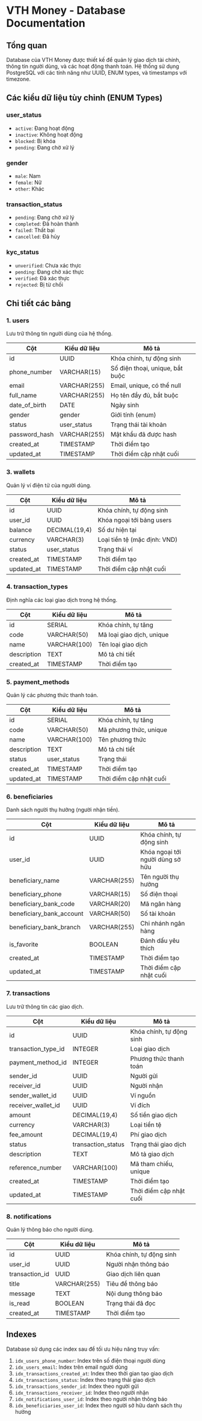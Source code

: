 # VTH Money - Database Documentation

## Tổng quan

Database của VTH Money được thiết kế để quản lý giao dịch tài chính, thông tin người dùng, và các hoạt động thanh toán. Hệ thống sử dụng PostgreSQL với các tính năng như UUID, ENUM types, và timestamps với timezone.

## Các kiểu dữ liệu tùy chỉnh (ENUM Types)

### user_status

- `active`: Đang hoạt động
- `inactive`: Không hoạt động
- `blocked`: Bị khóa
- `pending`: Đang chờ xử lý

### gender

- `male`: Nam
- `female`: Nữ
- `other`: Khác

### transaction_status

- `pending`: Đang chờ xử lý
- `completed`: Đã hoàn thành
- `failed`: Thất bại
- `cancelled`: Đã hủy

### kyc_status

- `unverified`: Chưa xác thực
- `pending`: Đang chờ xác thực
- `verified`: Đã xác thực
- `rejected`: Bị từ chối

## Chi tiết các bảng

### 1. users

Lưu trữ thông tin người dùng của hệ thống.

| Cột           | Kiểu dữ liệu | Mô tả                           |
| ------------- | ------------ | ------------------------------- |
| id            | UUID         | Khóa chính, tự động sinh        |
| phone_number  | VARCHAR(15)  | Số điện thoại, unique, bắt buộc |
| email         | VARCHAR(255) | Email, unique, có thể null      |
| full_name     | VARCHAR(255) | Họ tên đầy đủ, bắt buộc         |
| date_of_birth | DATE         | Ngày sinh                       |
| gender        | gender       | Giới tính (enum)                |
| status        | user_status  | Trạng thái tài khoản            |
| password_hash | VARCHAR(255) | Mật khẩu đã được hash           |
| created_at    | TIMESTAMP    | Thời điểm tạo                   |
| updated_at    | TIMESTAMP    | Thời điểm cập nhật cuối         |

### 3. wallets

Quản lý ví điện tử của người dùng.

| Cột        | Kiểu dữ liệu  | Mô tả                        |
| ---------- | ------------- | ---------------------------- |
| id         | UUID          | Khóa chính, tự động sinh     |
| user_id    | UUID          | Khóa ngoại tới bảng users    |
| balance    | DECIMAL(19,4) | Số dư hiện tại               |
| currency   | VARCHAR(3)    | Loại tiền tệ (mặc định: VND) |
| status     | user_status   | Trạng thái ví                |
| created_at | TIMESTAMP     | Thời điểm tạo                |
| updated_at | TIMESTAMP     | Thời điểm cập nhật cuối      |

### 4. transaction_types

Định nghĩa các loại giao dịch trong hệ thống.

| Cột         | Kiểu dữ liệu | Mô tả                     |
| ----------- | ------------ | ------------------------- |
| id          | SERIAL       | Khóa chính, tự tăng       |
| code        | VARCHAR(50)  | Mã loại giao dịch, unique |
| name        | VARCHAR(100) | Tên loại giao dịch        |
| description | TEXT         | Mô tả chi tiết            |
| created_at  | TIMESTAMP    | Thời điểm tạo             |

### 5. payment_methods

Quản lý các phương thức thanh toán.

| Cột         | Kiểu dữ liệu | Mô tả                   |
| ----------- | ------------ | ----------------------- |
| id          | SERIAL       | Khóa chính, tự tăng     |
| code        | VARCHAR(50)  | Mã phương thức, unique  |
| name        | VARCHAR(100) | Tên phương thức         |
| description | TEXT         | Mô tả chi tiết          |
| status      | user_status  | Trạng thái              |
| created_at  | TIMESTAMP    | Thời điểm tạo           |
| updated_at  | TIMESTAMP    | Thời điểm cập nhật cuối |

### 6. beneficiaries

Danh sách người thụ hưởng (người nhận tiền).

| Cột                      | Kiểu dữ liệu | Mô tả                            |
| ------------------------ | ------------ | -------------------------------- |
| id                       | UUID         | Khóa chính, tự động sinh         |
| user_id                  | UUID         | Khóa ngoại tới người dùng sở hữu |
| beneficiary_name         | VARCHAR(255) | Tên người thụ hưởng              |
| beneficiary_phone        | VARCHAR(15)  | Số điện thoại                    |
| beneficiary_bank_code    | VARCHAR(20)  | Mã ngân hàng                     |
| beneficiary_bank_account | VARCHAR(50)  | Số tài khoản                     |
| beneficiary_bank_branch  | VARCHAR(255) | Chi nhánh ngân hàng              |
| is_favorite              | BOOLEAN      | Đánh dấu yêu thích               |
| created_at               | TIMESTAMP    | Thời điểm tạo                    |
| updated_at               | TIMESTAMP    | Thời điểm cập nhật cuối          |

### 7. transactions

Lưu trữ thông tin các giao dịch.

| Cột                 | Kiểu dữ liệu       | Mô tả                    |
| ------------------- | ------------------ | ------------------------ |
| id                  | UUID               | Khóa chính, tự động sinh |
| transaction_type_id | INTEGER            | Loại giao dịch           |
| payment_method_id   | INTEGER            | Phương thức thanh toán   |
| sender_id           | UUID               | Người gửi                |
| receiver_id         | UUID               | Người nhận               |
| sender_wallet_id    | UUID               | Ví nguồn                 |
| receiver_wallet_id  | UUID               | Ví đích                  |
| amount              | DECIMAL(19,4)      | Số tiền giao dịch        |
| currency            | VARCHAR(3)         | Loại tiền tệ             |
| fee_amount          | DECIMAL(19,4)      | Phí giao dịch            |
| status              | transaction_status | Trạng thái giao dịch     |
| description         | TEXT               | Mô tả giao dịch          |
| reference_number    | VARCHAR(100)       | Mã tham chiếu, unique    |
| created_at          | TIMESTAMP          | Thời điểm tạo            |
| updated_at          | TIMESTAMP          | Thời điểm cập nhật cuối  |

### 8. notifications

Quản lý thông báo cho người dùng.

| Cột            | Kiểu dữ liệu | Mô tả                    |
| -------------- | ------------ | ------------------------ |
| id             | UUID         | Khóa chính, tự động sinh |
| user_id        | UUID         | Người nhận thông báo     |
| transaction_id | UUID         | Giao dịch liên quan      |
| title          | VARCHAR(255) | Tiêu đề thông báo        |
| message        | TEXT         | Nội dung thông báo       |
| is_read        | BOOLEAN      | Trạng thái đã đọc        |
| created_at     | TIMESTAMP    | Thời điểm tạo            |

## Indexes

Database sử dụng các index sau để tối ưu hiệu năng truy vấn:

1. `idx_users_phone_number`: Index trên số điện thoại người dùng
2. `idx_users_email`: Index trên email người dùng
3. `idx_transactions_created_at`: Index theo thời gian tạo giao dịch
4. `idx_transactions_status`: Index theo trạng thái giao dịch
5. `idx_transactions_sender_id`: Index theo người gửi
6. `idx_transactions_receiver_id`: Index theo người nhận
7. `idx_notifications_user_id`: Index theo người nhận thông báo
8. `idx_beneficiaries_user_id`: Index theo người sở hữu danh sách thụ hưởng
